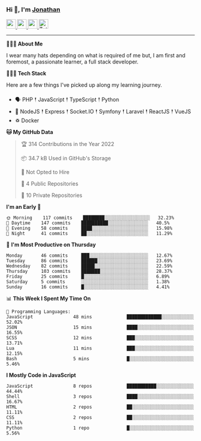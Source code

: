 ### Hi 👋, I'm [Jonathan](https://jonathan-d.ch) 

<p>
  <a href="https://www.twitter.com/redkill2108">
    <img src="https://img.shields.io/badge/twitter-%231DA1F2.svg?&style=for-the-badge&logo=twitter&logoColor=white" height=25>
  </a>
  <a href="https://www.linkedin.com/in/jdebetaz">
    <img src="https://img.shields.io/badge/linkedin-%230077B5.svg?&style=for-the-badge&logo=linkedin&logoColor=white" height=25>
  </a>
  <a href="https://www.instagram.com/jdebetaz/">
    <img src="https://img.shields.io/badge/instagram-%23E4405F.svg?&style=for-the-badge&logo=instagram&logoColor=white" height=25>
  </a>
  <a href="https://wakatime.com/@5c95ead1-71ee-4ecc-9a32-6c2b293dd432">
    <img src="https://wakatime.com/badge/user/5c95ead1-71ee-4ecc-9a32-6c2b293dd432.svg?style=for-the-badge" height=25 alt="Total time coded since Aug 23 2019" />
  </a>
</p>

-------

**🙋🏻‍♂️ About Me** 

<p>I wear many hats depending on what is required of me but, I am first and foremost, a passionate learner, a full stack developer.</p>

**👨🏻‍💻 Tech Stack** 

<p>Here are a few things I've picked up along my learning journey.</p>

- 🗣 PHP 𒑰 JavaScript 𒑰 TypeScript 𒑰 Python
- 🎒 NodeJS 𒑰 Express 𒑰 Socket.IO 𒑰 Symfony 𒑰 Laravel 𒑰 ReactJS 𒑰 VueJS
- ♽ Docker

<!--START_SECTION:waka-->
**🐱 My GitHub Data** 

> 🏆 314 Contributions in the Year 2022
 > 
> 📦 34.7 kB Used in GitHub's Storage 
 > 
> 🚫 Not Opted to Hire
 > 
> 📜 4 Public Repositories 
 > 
> 🔑 10 Private Repositories  
 > 
**I'm an Early 🐤** 

```text
🌞 Morning    117 commits    ████████░░░░░░░░░░░░░░░░░   32.23% 
🌆 Daytime    147 commits    ██████████░░░░░░░░░░░░░░░   40.5% 
🌃 Evening    58 commits     ████░░░░░░░░░░░░░░░░░░░░░   15.98% 
🌙 Night      41 commits     ██░░░░░░░░░░░░░░░░░░░░░░░   11.29%

```
📅 **I'm Most Productive on Thursday** 

```text
Monday       46 commits     ███░░░░░░░░░░░░░░░░░░░░░░   12.67% 
Tuesday      86 commits     ██████░░░░░░░░░░░░░░░░░░░   23.69% 
Wednesday    82 commits     █████░░░░░░░░░░░░░░░░░░░░   22.59% 
Thursday     103 commits    ███████░░░░░░░░░░░░░░░░░░   28.37% 
Friday       25 commits     █░░░░░░░░░░░░░░░░░░░░░░░░   6.89% 
Saturday     5 commits      ░░░░░░░░░░░░░░░░░░░░░░░░░   1.38% 
Sunday       16 commits     █░░░░░░░░░░░░░░░░░░░░░░░░   4.41%

```


📊 **This Week I Spent My Time On** 

```text
💬 Programming Languages: 
JavaScript               48 mins             █████████████░░░░░░░░░░░░   52.02% 
JSON                     15 mins             ████░░░░░░░░░░░░░░░░░░░░░   16.55% 
SCSS                     12 mins             ███░░░░░░░░░░░░░░░░░░░░░░   13.71% 
Lua                      11 mins             ███░░░░░░░░░░░░░░░░░░░░░░   12.15% 
Bash                     5 mins              █░░░░░░░░░░░░░░░░░░░░░░░░   5.46%

```

**I Mostly Code in JavaScript** 

```text
JavaScript               8 repos             ███████████░░░░░░░░░░░░░░   44.44% 
Shell                    3 repos             ████░░░░░░░░░░░░░░░░░░░░░   16.67% 
HTML                     2 repos             ██░░░░░░░░░░░░░░░░░░░░░░░   11.11% 
CSS                      2 repos             ██░░░░░░░░░░░░░░░░░░░░░░░   11.11% 
Python                   1 repo              █░░░░░░░░░░░░░░░░░░░░░░░░   5.56%

```



<!--END_SECTION:waka-->
